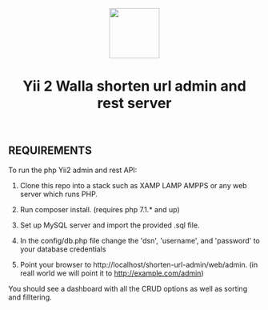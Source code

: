 <p align="center">
    <a href="https://github.com/yiisoft" target="_blank">
        <img src="https://avatars0.githubusercontent.com/u/993323" height="100px">
    </a>
    <h1 align="center">Yii 2 Walla shorten url admin and rest server</h1>
    <br>
</p>


REQUIREMENTS
------------

To run the php Yii2 admin and rest API:

1. Clone this repo into a stack such as XAMP LAMP AMPPS or any web server which runs PHP.

2. Run composer install. (requires php 7.1.* and up)

3. Set up MySQL server and import the provided .sql file.

4. In the config/db.php file change the 'dsn', 'username', and 'password' to your database credentials

5. Point your browser to http://localhost/shorten-url-admin/web/admin. (in reall world we will point it to http://example.com/admin)

You should see a dashboard with all the CRUD options as well as sorting and filltering.



